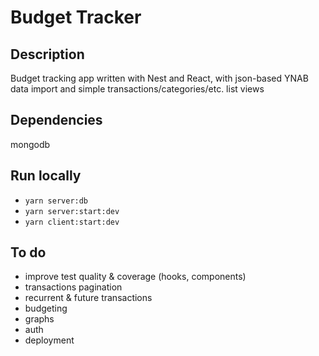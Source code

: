 # Budget Tracker

## Description

Budget tracking app written with Nest and React, with json-based YNAB data import and simple transactions/categories/etc. list views

## Dependencies

mongodb

## Run locally

- `yarn server:db`
- `yarn server:start:dev`
- `yarn client:start:dev`

## To do

- improve test quality & coverage (hooks, components)
- transactions pagination
- recurrent & future transactions
- budgeting
- graphs
- auth
- deployment
